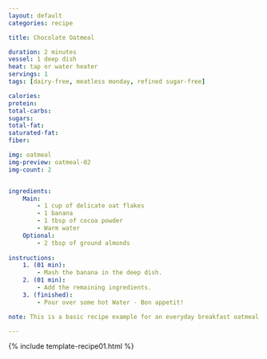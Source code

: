 ```yaml
---
layout: default
categories: recipe

title: Chocolate Oatmeal

duration: 2 minutes
vessel: 1 deep dish
heat: tap or water heater
servings: 1
tags: [dairy-free, meatless monday, refined sugar-free]

calories: 
protein: 
total-carbs: 
sugars: 
total-fat:
saturated-fat: 
fiber: 

img: oatmeal
img-preview: oatmeal-02
img-count: 2


ingredients:
    Main:
        - 1 cup of delicate oat flakes
        - 1 banana
        - 1 tbsp of cocoa powder
        - Warm water
    Optional:
        - 2 tbsp of ground almonds
  
instructions:
    1. (01 min): 
        - Mash the banana in the deep dish.
    2. (01 min): 
        - Add the remaining ingredients.
    3. (finished): 
        - Pour over some hot Water - Bon appetit!

note: This is a basic recipe example for an everyday breakfast oatmeal. The banana provides a naturally slight sweetness and the almonds valuable fats and proteins. The cocoa supplements with intense flavor and superfood character. Try using grated coconut instead of ground almonds or cinnamon instead of cocoa powder.

---
```

<!--more-->

{% include template-recipe01.html %}

